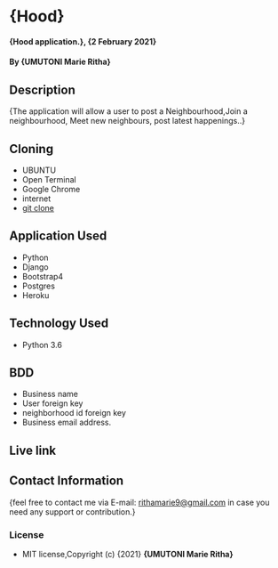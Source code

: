 # {Hood}

#### {Hood application.}, {2 February 2021}
#### By **{UMUTONI Marie Ritha}**

## Description

{The application will allow a user to post a Neighbourhood,Join a neighbourhood, Meet new neighbours, post latest happenings..}

## Cloning

* UBUNTU
* Open Terminal
* Google Chrome
* internet
* [git clone](https://github.com/UMUTONIRitha/Hood.git)

## Application Used

* Python
* Django
* Bootstrap4
* Postgres
* Heroku

## Technology Used

* Python 3.6

## BDD

* Business name
* User foreign key
* neighborhood id foreign key
* Business email address.

## Live link 

<!-- [Here is the Link: Awward](https://rithawward.herokuapp.com/"awward") -->

## Contact Information

{feel free to contact me via E-mail: rithamarie9@gmail.com in case you need any support or contribution.}

### License

* MIT license,Copyright (c) {2021} **{UMUTONI Marie Ritha}**